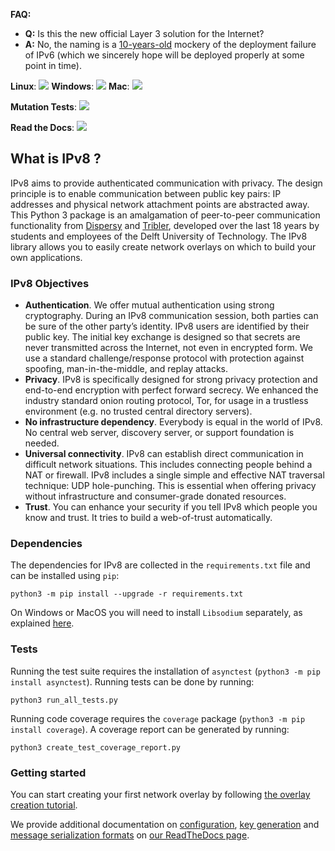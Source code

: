 **FAQ:**

- **Q:** Is this the new official Layer 3 solution for the Internet?
- **A:** No, the naming is a [10-years-old](https://www.tribler.org/IPv8/) mockery of the deployment failure of IPv6 (which we sincerely hope will be deployed properly at some point in time).

**Linux**: [![](http://jenkins-ci.tribler.org/job/ipv8/job/test_ipv8_linux/badge/icon)](http://jenkins-ci.tribler.org/job/ipv8/job/test_ipv8_linux/) **Windows**: [![](http://jenkins-ci.tribler.org/job/ipv8/job/test_ipv8_windows/badge/icon)](http://jenkins-ci.tribler.org/job/ipv8/job/test_ipv8_windows/) **Mac**: [![](http://jenkins-ci.tribler.org/job/ipv8/job/test_ipv8_mac/badge/icon)](http://jenkins-ci.tribler.org/job/ipv8/job/test_ipv8_mac/)

**Mutation Tests**: [![](https://jenkins-ci.tribler.org/job/ipv8/job/mutation_test_daily/badge/icon)](https://jenkins-ci.tribler.org/job/ipv8/job/mutation_test_daily/HTML_20Report/)

**Read the Docs**: [![](https://readthedocs.org/projects/py-ipv8/badge/?version=latest)](https://py-ipv8.readthedocs.io/)

## What is IPv8 ?

IPv8 aims to provide authenticated communication with privacy.
The design principle is to enable communication between public key pairs: IP addresses and physical network attachment points are abstracted away.
This Python 3 package is an amalgamation of peer-to-peer communication functionality from [Dispersy](https://github.com/Tribler/dispersy) and [Tribler](https://github.com/Tribler/tribler), developed over the last 18 years by students and employees of the Delft University of Technology.
The IPv8 library allows you to easily create network overlays on which to build your own applications.

### IPv8 Objectives

- **Authentication**. We offer mutual authentication using strong cryptography. During an IPv8 communication session, both parties can be sure of the other party’s identity. IPv8 users are identified by their public key. The initial key exchange is designed so that secrets are never transmitted across the Internet, not even in encrypted form. We use a standard challenge/response protocol with protection against spoofing, man-in-the-middle, and replay attacks.
- **Privacy**. IPv8 is specifically designed for strong privacy protection and end-to-end encryption with perfect forward secrecy. We enhanced the industry standard onion routing protocol, Tor, for usage in a trustless environment (e.g. no trusted central directory servers).
- **No infrastructure dependency**. Everybody is equal in the world of IPv8. No central web server, discovery server, or support foundation is needed.
- **Universal connectivity**. IPv8 can establish direct communication in difficult network situations. This includes connecting people behind a NAT or firewall.   IPv8 includes a single simple and effective NAT traversal technique: UDP hole-punching. This is essential when offering privacy without infrastructure and consumer-grade donated resources.
- **Trust**. You can enhance your security if you tell IPv8 which people you know and trust. It tries to build a web-of-trust automatically.

### Dependencies
The dependencies for IPv8 are collected in the `requirements.txt` file and can be installed using `pip`:

```
python3 -m pip install --upgrade -r requirements.txt
```

On Windows or MacOS you will need to install `Libsodium` separately, as explained [here](https://github.com/Tribler/py-ipv8/blob/master/doc/preliminaries/install_libsodium.rst). 

### Tests
Running the test suite requires the installation of `asynctest` (`python3 -m pip install asynctest`).
Running tests can be done by running:

```
python3 run_all_tests.py
```

Running code coverage requires the `coverage` package (`python3 -m pip install coverage`).
A coverage report can be generated by running:

```
python3 create_test_coverage_report.py
```

### Getting started
You can start creating your first network overlay by following [the overlay creation tutorial](https://py-ipv8.readthedocs.io/en/latest/basics/overlay_tutorial.html).

We provide additional documentation on [configuration](https://py-ipv8.readthedocs.io/en/latest/reference/configuration.html), [key generation](https://py-ipv8.readthedocs.io/en/latest/reference/keys.html) and [message serialization formats](https://py-ipv8.readthedocs.io/en/latest/reference/serialization.html) on [our ReadTheDocs page](https://py-ipv8.readthedocs.io/en/latest/).
